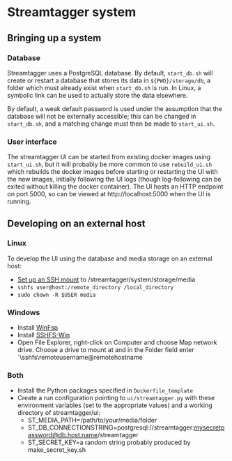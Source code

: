 # Streamtagger system

## Bringing up a system

### Database
Streamtagger uses a PostgreSQL database.  By default, `start_db.sh` will create or restart a database that stores its data in `${PWD}/storage/db`, a folder which must already exist when `start_db.sh` is run.  In Linux, a symbolic link can be used to actually store the data elsewhere.

By default, a weak default password is used under the assumption that the database will not be externally accessible; this can be changed in `start_db.sh`, and a matching change must then be made to `start_ui.sh`.

### User interface
The streamtagger UI can be started from existing docker images using `start_ui.sh`, but it will probably be more common to use `rebuild_ui.sh` which rebuilds the docker images before starting or restarting the UI with the new images, initially following the UI logs (though log-following can be exited without killing the docker container).  The UI hosts an HTTP endpoint on port 5000, so can be viewed at http://localhost:5000 when the UI is running.

## Developing on an external host

### Linux
To develop the UI using the database and media storage on an external host:
* [Set up an SSH mount](https://askubuntu.com/questions/412477/mount-remote-directory-using-ssh) to /streamtagger/system/storage/media
* `sshfs user@host:/remote_directory /local_directory`
* `sudo chown -R $USER media`

### Windows
* Install [WinFsp](https://github.com/billziss-gh/winfsp/releases)
* Install [SSHFS-Win](https://github.com/billziss-gh/sshfs-win/releases)
* Open File Explorer, right-click on Computer and choose Map network drive. Choose a drive to mount at and in the Folder field enter `\\sshfs\remoteusername@remotehostname

### Both
* Install the Python packages specified in `Dockerfile_template`
* Create a run configuration pointing to `ui/streamtagger.py` with these environment variables (set to the appropriate values) and a working directory of streamtagger/ui:
  * ST_MEDIA_PATH=/path/to/your/media/folder
  * ST_DB_CONNECTIONSTRING=postgresql://streamtagger:mysecretpassword@db.host.name/streamtagger
  * ST_SECRET_KEY=a random string probably produced by make_secret_key.sh
